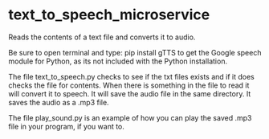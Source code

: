 # text_to_speech_microservice

Reads the contents of a text file and converts it to audio. 

Be sure to open terminal and type: pip install gTTS to get the Google speech module for Python, as its not included with the Python installation. 

The file text_to_speech.py checks to see if the txt files exists and if it does checks the file for contents. When there is something in the file to read it will convert it to speech. It will save the audio file in the same directory. It saves the audio as a .mp3 file. 

The file play_sound.py is an example of how you can play the saved .mp3 file in your program, if you want to. 
